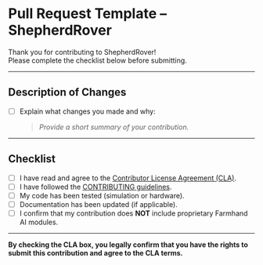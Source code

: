 # Pull Request Template – ShepherdRover

Thank you for contributing to ShepherdRover!  
Please complete the checklist below before submitting.

---

## Description of Changes

- [ ] Explain what changes you made and why:
  > _Provide a short summary of your contribution._

---

## Checklist

- [ ] I have read and agree to the [Contributor License Agreement (CLA)](../CLA.md).
- [ ] I have followed the [CONTRIBUTING guidelines](../CONTRIBUTING.md).
- [ ] My code has been tested (simulation or hardware).
- [ ] Documentation has been updated (if applicable).
- [ ] I confirm that my contribution does **NOT** include proprietary Farmhand AI modules.

---

**By checking the CLA box, you legally confirm that you have the rights to submit this contribution and agree to the CLA terms.**
